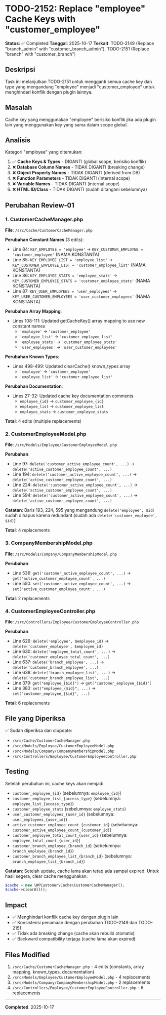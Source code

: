 # TODO-2152: Replace "employee" Cache Keys with "customer_employee"

**Status**: ✅ Completed
**Tanggal**: 2025-10-17
**Terkait**: TODO-2149 (Replace "branch_admin" with "customer_branch_admin"), TODO-2151 (Replace "branch" with "customer_branch")

## Deskripsi

Task ini melanjutkan TODO-2151 untuk mengganti semua cache key dan type yang mengandung "employee" menjadi "customer_employee" untuk menghindari konflik dengan plugin lainnya.

## Masalah

Cache key yang menggunakan "employee" berisiko konflik jika ada plugin lain yang menggunakan key yang sama dalam scope global.

## Analisis

Kategori "employee" yang ditemukan:
1. ✅ **Cache Keys & Types** - DIGANTI (global scope, berisiko konflik)
2. ❌ **Database Column Names** - TIDAK DIGANTI (breaking change)
3. ❌ **Object Property Names** - TIDAK DIGANTI (derived from DB)
4. ❌ **Function Parameters** - TIDAK DIGANTI (internal scope)
5. ❌ **Variable Names** - TIDAK DIGANTI (internal scope)
6. ❌ **HTML ID/Class** - TIDAK DIGANTI (sudah ditangani sebelumnya)

## Perubahan Review-01

### 1. CustomerCacheManager.php
**File**: `/src/Cache/CustomerCacheManager.php`

**Perubahan Constant Names** (3 edits):
- Line 84: `KEY_EMPLOYEE = 'employee'` → `KEY_CUSTOMER_EMPLOYEE = 'customer_employee'` (NAMA KONSTANTA)
- Line 85: `KEY_EMPLOYEE_LIST = 'employee_list'` → `KEY_CUSTOMER_EMPLOYEE_LIST = 'customer_employee_list'` (NAMA KONSTANTA)
- Line 86: `KEY_EMPLOYEE_STATS = 'employee_stats'` → `KEY_CUSTOMER_EMPLOYEE_STATS = 'customer_employee_stats'` (NAMA KONSTANTA)
- Line 87: `KEY_USER_EMPLOYEES = 'user_employees'` → `KEY_USER_CUSTOMER_EMPLOYEES = 'user_customer_employees'` (NAMA KONSTANTA)

**Perubahan Array Mapping**:
- Lines 108-111: Updated getCacheKey() array mapping to use new constant names
  - `'employee'` → `'customer_employee'`
  - `'employee_list'` → `'customer_employee_list'`
  - `'employee_stats'` → `'customer_employee_stats'`
  - `'user_employees'` → `'user_customer_employees'`

**Perubahan Known Types**:
- Lines 498-499: Updated clearCache() known_types array
  - `'employee'` → `'customer_employee'`
  - `'employee_list'` → `'customer_employee_list'`

**Perubahan Documentation**:
- Lines 27-32: Updated cache key documentation comments
  - `employee_{id}` → `customer_employee_{id}`
  - `employee_list` → `customer_employee_list`
  - `employee_stats` → `customer_employee_stats`

**Total**: 4 edits (multiple replacements)

### 2. CustomerEmployeeModel.php
**File**: `/src/Models/Employee/CustomerEmployeeModel.php`

**Perubahan**:
- Line 97: `delete('customer_active_employee_count', ...)` → `delete('active_customer_employee_count', ...)`
- Line 194: `delete('customer_active_employee_count', ...)` → `delete('active_customer_employee_count', ...)`
- Line 224: `delete('customer_active_employee_count', ...)` → `delete('active_customer_employee_count', ...)`
- Line 594: `delete('customer_active_employee_count', ...)` → `delete('active_customer_employee_count', ...)`

**Catatan**: Baris 193, 224, 595 yang mengandung `delete('employee', $id)` sudah dihapus karena redundant (sudah ada `delete('customer_employee', $id)`)

**Total**: 4 replacements

### 3. CompanyMembershipModel.php
**File**: `/src/Models/Company/CompanyMembershipModel.php`

**Perubahan**:
- Line 536: `get('customer_active_employee_count', ...)` → `get('active_customer_employee_count', ...)`
- Line 550: `set('customer_active_employee_count', ...)` → `set('active_customer_employee_count', ...)`

**Total**: 2 replacements

### 4. CustomerEmployeeController.php
**File**: `/src/Controllers/Employee/CustomerEmployeeController.php`

**Perubahan**:
- Line 629: `delete('employee', $employee_id)` → `delete('customer_employee', $employee_id)`
- Line 630: `delete('employee_total_count', ...)` → `delete('customer_employee_total_count', ...)`
- Line 637: `delete('branch_employee', ...)` → `delete('customer_branch_employee', ...)`
- Line 638: `delete('branch_employee_list', ...)` → `delete('customer_branch_employee_list', ...)`
- Line 379: `get("employee_{$id}")` → `get("customer_employee_{$id}")`
- Line 383: `set("employee_{$id}", ...)` → `set("customer_employee_{$id}", ...)`

**Total**: 6 replacements

## File yang Diperiksa

✅ Sudah diperiksa dan diupdate:
- `/src/Cache/CustomerCacheManager.php`
- `/src/Models/Employee/CustomerEmployeeModel.php`
- `/src/Models/Company/CompanyMembershipModel.php`
- `/src/Controllers/Employee/CustomerEmployeeController.php`

## Testing

Setelah perubahan ini, cache keys akan menjadi:
- `customer_employee_{id}` (sebelumnya: `employee_{id}`)
- `customer_employee_list_{access_type}` (sebelumnya: `employee_list_{access_type}`)
- `customer_employee_stats` (sebelumnya: `employee_stats`)
- `user_customer_employees_{user_id}` (sebelumnya: `user_employees_{user_id}`)
- `active_customer_employee_count_{customer_id}` (sebelumnya: `customer_active_employee_count_{customer_id}`)
- `customer_employee_total_count_{user_id}` (sebelumnya: `employee_total_count_{user_id}`)
- `customer_branch_employee_{branch_id}` (sebelumnya: `branch_employee_{branch_id}`)
- `customer_branch_employee_list_{branch_id}` (sebelumnya: `branch_employee_list_{branch_id}`)

**Catatan**: Setelah update, cache lama akan tetap ada sampai expired. Untuk hasil segera, clear cache menggunakan:
```php
$cache = new \WPCustomer\Cache\CustomerCacheManager();
$cache->clearAll();
```

## Impact

- ✅ Menghindari konflik cache key dengan plugin lain
- ✅ Konsistensi penamaan dengan perubahan TODO-2149 dan TODO-2151
- ✅ Tidak ada breaking change (cache akan rebuild otomatis)
- ✅ Backward compatibility terjaga (cache lama akan expired)

## Files Modified

1. `/src/Cache/CustomerCacheManager.php` - 4 edits (constants, array mapping, known_types, documentation)
2. `/src/Models/Employee/CustomerEmployeeModel.php` - 4 replacements
3. `/src/Models/Company/CompanyMembershipModel.php` - 2 replacements
4. `/src/Controllers/Employee/CustomerEmployeeController.php` - 6 replacements

---

**Completed**: 2025-10-17
